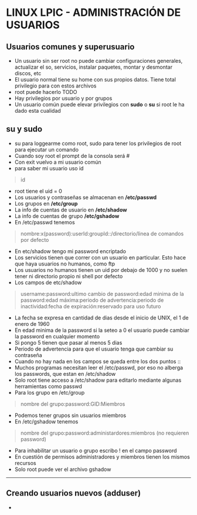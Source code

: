 # LINUX LPIC - ADMINISTRACIÓN DE USUARIOS

## Usuarios comunes y superusuario

- Un usuario sin ser root no puede cambiar configuraciones generales, actualizar el so, servicios, instalar paquetes, montar y desmontar discos, etc
- El usuario normal tiene su home con sus propios datos. Tiene total privilegio para con estos archivos
- root puede hacerlo TODO
- Hay privilegios por usuario y por grupos
- Un usuario común puede elevar privilegios con **sudo** o **su** si root le ha dado esta cualidad

## su y sudo

- su para loggearme como root, sudo para tener los privilegios de root para ejecutar un comando
- Cuando soy root el prompt de la consola será #
- Con exit vuelvo a mi usuario común
- para saber mi usuario uso id

> id

- root tiene el uid = 0
- Los usuarios y contraseñas se almacenan en **/etc/passwd**
- Los grupos en **/etc/group**
- La info de cuentas de usuario en **/etc/shadow**
- La info de cuentas de grupo **/etc/gshadow**
- En /etc/passwd tenemos

> nombre:x(password):userId:groupId::/directorio/linea de comandos por defecto

- En etc/shadow tengo mi password encriptado
- Los servicios tienen que correr con un usuario en particular. Esto hace que haya usuarios no humanos, como ftp
- Los usuarios no humanos tienen un uid por debajo de 1000 y no suelen tener ni directorio propio ni shell por defecto
- Los campos de etc/shadow

> username:password:ultimo cambio de password:edad minima de la password:edad máxima:periodo de advertencia:periodo de inactividad:fecha de expiración:reservado para uso futuro 

- La fecha se expresa en cantidad de dias desde el inicio de UNIX, el 1 de enero de 1960
- En edad minima de la password si la seteo a 0 el usuario puede cambiar la password en cualquier momento
- Si pongo 5 tienen que pasar al menos 5 dias
- Periodo de advertencia para que el usuario tenga que cambiar su contraseña
- Cuando no hay nada en los campos se queda entre los dos puntos ::
- Muchos programas necesitan leer el /etc/passwd, por eso no alberga los passwords, que estan en /etc/shadow  
- Solo root tiene acceso a /etc/shadow para editarlo mediante algunas herramientas como passwd
- Para los grupo en /etc/group

> nombre del grupo:password:GID:Miembros
- Podemos tener grupos sin usuarios miembros
- En /etc/gshadow tenemos

> nombre del grupo:password:administardores:miembros (no requieren password)
- Para inhabilitar un usuario o grupo escribo ! en el campo password
- En cuestión de permisos administradores y miembros tienen los mismos recursos
- Solo root puede ver el archivo gshadow
-----

## Creando usuarios nuevos (adduser)

- 